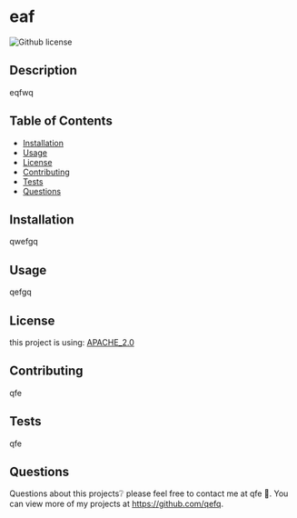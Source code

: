 # eaf

![Github license](https://img.shields.io/badge/license-APACHE_2.0-blue.svg)
  
## Description
eqfwq

## Table of Contents

- [Installation](#installation)
- [Usage](#usage)
- [License](#license)
- [Contributing](#contributing)
- [Tests](#tests)
- [Questions](#questions)

## Installation
qwefgq

## Usage
qefgq

## License
this project is using: [APACHE_2.0]((https://opensource.org/licenses/Apache-2.0))

## Contributing
qfe

## Tests
qfe

## Questions
Questions about this projects❔ please feel free to contact me at qfe 📧. You can view more of my projects at https://github.com/qefq.
